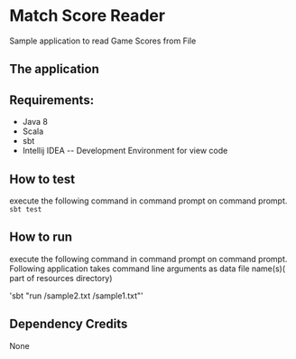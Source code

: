 # Match Score Reader
Sample application to read Game Scores from File
## The application



## Requirements:
* Java 8
* Scala
* sbt
* Intellij IDEA -- Development Environment for view code 

## How to test 
execute the following command in command prompt on command prompt.
`sbt test`

## How to run 
execute the following command in command prompt on command prompt. Following application takes command line arguments as data file name(s)( part of resources directory)
 
'sbt "run /sample2.txt /sample1.txt"'

## Dependency Credits
None